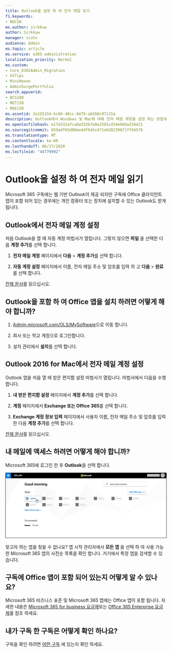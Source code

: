 ```yaml
---
title: Outlook을 설정 하 여 전자 메일 읽기
f1.keywords:
- NOCSH
ms.author: sirkkuw
author: Sirkkuw
manager: scotv
audience: Admin
ms.topic: article
ms.service: o365-administration
localization_priority: Normal
ms.custom:
- Core_O365Admin_Migration
- GSTips
- MiniMaven
- AdminSurgePortfolio
search.appverid:
- BCS160
- MET150
- MOE150
ms.assetid: 2e155154-bc66-48cc-8476-ab558c97115a
description: Outlook에서 Windows 및 Mac에 대해 전자 메일 계정을 설정 하는 방법과 Office 앱을 설치 하 고 온라인으로 전자 메일에 액세스 하는 방법에 대해 알아봅니다.
ms.openlocfilehash: e17e532afca0a552b7e0e2565cd34e9dda256421
ms.sourcegitcommit: 659adf65d88ee44f643c471e6202396f1ffb6576
ms.translationtype: MT
ms.contentlocale: ko-KR
ms.lasthandoff: 06/17/2020
ms.locfileid: "44779992"
---
```

# <a name="set-up-outlook-to-read-email"></a>Outlook을 설정 하 여 전자 메일 읽기

Microsoft 365 구독에는 웹 기반 Outlook이 제공 되지만 구독에 Office 클라이언트 앱이 포함 되어 있는 경우에는 개인 컴퓨터 또는 장치에 설치할 수 있는 Outlook도 받게 됩니다.
  
## <a name="set-up-an-email-account-in-outlook"></a>Outlook에서 전자 메일 계정 설정

처음 Outlook을 열 때 자동 계정 마법사가 열립니다. 그렇지 않으면 **파일** 을 선택한 다음 **계정 추가**를 선택 합니다.
  
1. **전자 메일 계정** 페이지에서 **다음** \> **계정 추가**를 선택 합니다.
    
2. **자동 계정 설정** 페이지에서 이름, 전자 메일 주소 및 암호를 입력 하 고 **다음** \> **완료**를 선택 합니다.
    
[전체 문서](https://support.microsoft.com/office/6e27792a-9267-4aa4-8bb6-c84ef146101b)를 읽으십시오.
  
## <a name="how-do-i-install-the-office-apps-including-outlook"></a>Outlook을 포함 하 여 Office 앱을 설치 하려면 어떻게 해야 합니까?

1. [Admin.microsoft.com/OLS/MySoftware](https://admin.microsoft.com/OLS/MySoftware.aspx)으로 이동 합니다.
    
2. 회사 또는 학교 계정으로 로그인합니다.
    
3. 설치 관리에서 **설치**를 선택 합니다.
    
## <a name="set-up-an-email-account-in-outlook-2016-for-mac"></a>Outlook 2016 for Mac에서 전자 메일 계정 설정

Outlook 앱을 처음 열 때 받은 편지함 설정 마법사가 열립니다. 마법사에서 다음을 수행 합니다. 
  
1. **내 받은 편지함 설정** 페이지에서 **계정 추가**를 선택 합니다.
    
2. **계정** 페이지에서 **Exchange 또는 Office 365**를 선택 합니다.
    
3. **Exchange 계정 정보 입력** 페이지에서 사용자 이름, 전자 메일 주소 및 암호를 입력 한 다음 **계정 추가**를 선택 합니다.
    
[전체 문서](https://support.microsoft.com/office/6e27792a-9267-4aa4-8bb6-c84ef146101b#PickTab=Outlook_for_Mac)를 읽으십시오. 
  
## <a name="how-do-i-access-my-mail-online"></a>내 메일에 액세스 하려면 어떻게 해야 합니까?

Microsoft 365에 로그인 한 후 **Outlook**을 선택 합니다.
  
![Outlook 앱이 강조 표시 된 상태로 Microsoft 365 홈 페이지](../../media/3ceee838-9d85-4af3-95a6-fbcee11036f4.png)
  
찾고자 하는 앱을 찾을 수 없나요? 앱 시작 관리자에서 **모든 앱** 을 선택 하 여 사용 가능한 Microsoft 365 앱의 사전순 목록을 확인 합니다. 거기에서 특정 앱을 검색할 수 있습니다. 
  
## <a name="how-do-i-know-if-my-subscription-includes-office-apps"></a>구독에 Office 앱이 포함 되어 있는지 어떻게 알 수 있나요?

Microsoft 365 비즈니스 표준 및 Microsoft 365 앱에는 Office 앱이 포함 됩니다. 자세한 내용은 [Microsoft 365 for business 요금제](https://go.microsoft.com/fwlink/p/?LinkId=723731)또는 [Office 365 Enterprise 요금제](https://go.microsoft.com/fwlink/p/?LinkId=800029)를 참조 하세요.
  
## <a name="how-do-i-determine-what-subscription-i-have"></a>내가 구독 한 구독은 어떻게 확인 하나요?

구독을 확인 하려면 [어떤 구독](../admin-overview/what-subscription-do-i-have.md) 에 있는지 확인 하세요.
  

